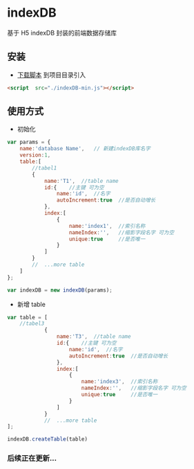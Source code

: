 # indexDB
基于 H5 indexDB 封装的前端数据存储库

## 安装
*   [下载脚本](https://github.com/duanwenjian/indexDB/tree/master/dist/indexDB.js) 到项目目录引入<br/>

```html
<script  src="./indexDB-min.js"></script>
```

## 使用方式
* 初始化 <br/>
```js
var params = {
    name:'database Name',   // 新建indexDB库名字
    version:1,
    table:[
        //tabel1
        {
            name:'T1',  //table name
            id:{    //主键 可为空
                name:'id',  //名字
                autoIncrement:true  //是否自动增长
            },
            index:[
                {
                    name:'index1',  //索引名称
                    nameIndex:'',   //缩影字段名字 可为空
                    unique:true     //是否唯一
                }
            ]
        }
        //  ...more table
    ]
};

var indexDB = new indexDB(params);
```
*    新增 table
```js
var table = [
    //tabel3
            {
                name:'T3',  //table name
                id:{    //主键 可为空
                    name:'id',  //名字
                    autoIncrement:true  //是否自动增长
                },
                index:[
                    {
                        name:'index3',  //索引名称
                        nameIndex:'',   //缩影字段名字 可为空
                        unique:true     //是否唯一
                    }
                ]
            }
            //  ...more table
];

indexDB.createTable(table)
```

### 后续正在更新...